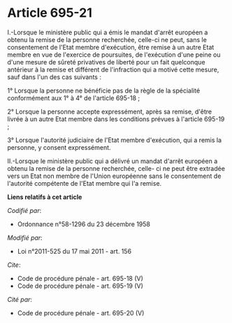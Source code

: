 # Article 695-21

I.-Lorsque le ministère public qui a émis le mandat d'arrêt européen a obtenu la remise de la personne recherchée, celle-ci
ne peut, sans le consentement de l'Etat membre d'exécution, être remise à un autre Etat membre en vue de l'exercice de
poursuites, de l'exécution d'une peine ou d'une mesure de sûreté privatives de liberté pour un fait quelconque antérieur à la
remise et différent de l'infraction qui a motivé cette mesure, sauf dans l'un des cas suivants : 

1° Lorsque la personne ne bénéficie pas de la règle de la spécialité conformément aux 1° à 4° de l'article 695-18 ; 

2° Lorsque la personne accepte expressément, après sa remise, d'être livrée à un autre Etat membre dans les conditions
prévues à l'article 695-19 ; 

3° Lorsque l'autorité judiciaire de l'Etat membre d'exécution, qui a remis la personne, y consent expressément. 

II.-Lorsque le ministère public qui a délivré un mandat d'arrêt européen a obtenu la remise de la personne recherchée, celle-
ci ne peut être extradée vers un Etat non membre de l'Union européenne sans le consentement de l'autorité compétente de
l'Etat membre qui l'a remise.

**Liens relatifs à cet article**

_Codifié par_:

  - Ordonnance n°58-1296 du 23 décembre 1958

_Modifié par_:

  - Loi n°2011-525 du 17 mai 2011 - art. 156

_Cite_:

  - Code de procédure pénale - art. 695-18 (V)
  - Code de procédure pénale - art. 695-19 (V)

_Cité par_:

  - Code de procédure pénale - art. 695-20 (V)

